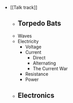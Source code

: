 - [[Talk track]]
	- Torpedo Bats
		-
	- Waves
	- Electricity
		- Voltage
		- Current
			- Direct
			- Alternating
			- The Current War
		- Resistance
		- Power
	- Electronics
		-